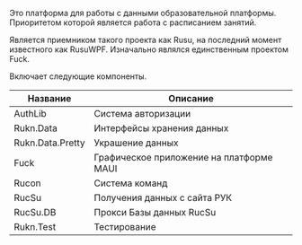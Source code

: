 Это платформа для работы с данными образовательной платформы. Приоритетом которой является работа с расписанием занятий.

Является приемником такого проекта как Rusu, на последний момент известного как RusuWPF. Изначально являлся единственным проектом Fuck.

Включает следующие компоненты.

| Название         | Описание                                 |
| ---------------- | ---------------------------------------- |
| AuthLib          | Система авторизации                      |
| Rukn.Data        | Интерфейсы хранения данных               |
| Rukn.Data.Pretty | Украшение данных                         |
| Fuck             | Графическое приложение на платформе MAUI |
| Rucon            | Система команд                           |
| RucSu            | Получения данных с сайта РУК             |
| RucSu.DB         | Прокси Базы данных RucSu                 |
| Rukn.Test        | Тестирование                             |

